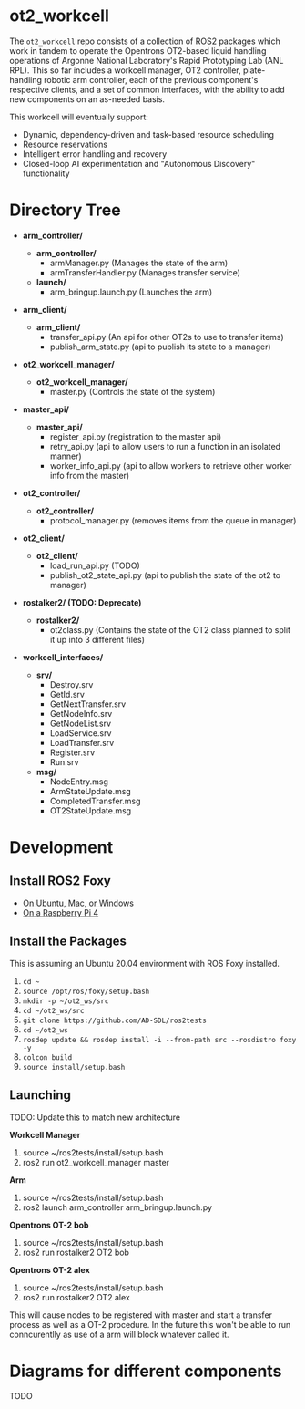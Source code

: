 # ot2_workcell

The `ot2_workcell` repo consists of a collection of ROS2 packages which work in tandem to operate the Opentrons OT2-based liquid handling operations of Argonne National Laboratory's Rapid Prototyping Lab (ANL RPL).
This so far includes a workcell manager, OT2 controller, plate-handling robotic arm controller, each of the previous component's respective clients, and a set of common interfaces, with the ability to add new components on an as-needed basis.

This workcell will eventually support:
* Dynamic, dependency-driven and task-based resource scheduling
* Resource reservations
* Intelligent error handling and recovery
* Closed-loop AI experimentation and "Autonomous Discovery" functionality

# Directory Tree

* **arm_controller/**
	* **arm_controller/**
		* armManager.py (Manages the state of the arm)
		* armTransferHandler.py (Manages transfer service)
	* **launch/**
		* arm_bringup.launch.py (Launches the arm)

* **arm_client/**
	* **arm_client/**
		* transfer_api.py (An api for other OT2s to use to transfer items)
		* publish_arm_state.py (api to publish its state to a manager)

* **ot2_workcell_manager/**
	* **ot2_workcell_manager/**
		* master.py (Controls the state of the system)

* **master_api/**
	* **master_api/**
		* register_api.py (registration to the master api)
		* retry_api.py (api to allow users to run a function in an isolated manner)
		* worker_info_api.py (api to allow workers to retrieve other worker info from the master)

* **ot2_controller/**
	* **ot2_controller/**
		* protocol_manager.py (removes items from the queue in manager)

* **ot2_client/**
	* **ot2_client/**
		* load_run_api.py (TODO)
		* publish_ot2_state_api.py (api to publish the state of the ot2 to manager)

* **rostalker2/ (TODO: Deprecate)**
	* **rostalker2/**
		* ot2class.py (Contains the state of the OT2 class planned to split it up into 3 different files)

* **workcell_interfaces/**
	* **srv/**
		* Destroy.srv
		* GetId.srv
		* GetNextTransfer.srv
		* GetNodeInfo.srv
		* GetNodeList.srv
		* LoadService.srv
		* LoadTransfer.srv
		* Register.srv
		* Run.srv
	* **msg/**
		* NodeEntry.msg
		* ArmStateUpdate.msg
		* CompletedTransfer.msg
		* OT2StateUpdate.msg

# Development

## Install ROS2 Foxy

* [On Ubuntu, Mac, or Windows](https://docs.ros.org/en/foxy/Installation.html)
* [On a Raspberry Pi 4](https://roboticsbackend.com/install-ros2-on-raspberry-pi/)

## Install the Packages

This is assuming an Ubuntu 20.04 environment with ROS Foxy installed.

1. `cd ~`
1. `source /opt/ros/foxy/setup.bash`
1. `mkdir -p ~/ot2_ws/src`
1. `cd ~/ot2_ws/src`
1. `git clone https://github.com/AD-SDL/ros2tests`
1. `cd ~/ot2_ws`
1. `rosdep update && rosdep install -i --from-path src --rosdistro foxy -y`
1. `colcon build`
1. `source install/setup.bash`

## Launching

TODO: Update this to match new architecture

**Workcell Manager**
1. source ~/ros2tests/install/setup.bash
1. ros2 run ot2_workcell_manager master

**Arm**
1. source ~/ros2tests/install/setup.bash
1. ros2 launch arm_controller arm_bringup.launch.py

**Opentrons OT-2 bob**
1. source ~/ros2tests/install/setup.bash
1. ros2 run rostalker2 OT2 bob

**Opentrons OT-2 alex**
1. source ~/ros2tests/install/setup.bash
1. ros2 run rostalker2 OT2 alex

This will cause nodes to be registered with master and start a transfer process as well as a OT-2 procedure. In the future this won't be able to run conncurentlly as use of a arm will block whatever called it.

# Diagrams for different components
TODO
